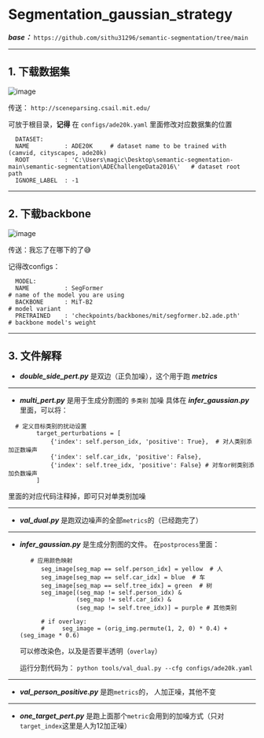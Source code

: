 # Segmentation_gaussian_strategy

***base：***
`https://github.com/sithu31296/semantic-segmentation/tree/main`

---
## 1. 下载数据集
![image](https://github.com/user-attachments/assets/3bfcbd4b-30ce-485f-8991-070c8cab088e)

传送： `http://sceneparsing.csail.mit.edu/`

可放于根目录，**记得** 在 `configs/ade20k.yaml` 里面修改对应数据集的位置
```
  DATASET:
  NAME          : ADE20K     # dataset name to be trained with (camvid, cityscapes, ade20k)
  ROOT          : 'C:\Users\magic\Desktop\semantic-segmentation-main\semantic-segmentation\ADEChallengeData2016\'   # dataset root path
  IGNORE_LABEL  : -1
```

---
## 2. 下载backbone
![image](https://github.com/user-attachments/assets/585e5c1e-872f-4e9a-b342-e04479847ccc)

传送：我忘了在哪下的了😅

记得改configs：
```
  MODEL:                                    
  NAME          : SegFormer                                           # name of the model you are using
  BACKBONE      : MiT-B2                                                  # model variant
  PRETRAINED    : 'checkpoints/backbones/mit/segformer.b2.ade.pth'              # backbone model's weight
```

---
## 3. 文件解释
- ***double_side_pert.py*** 是双边（正负加噪），这个用于跑 ***metrics***

---
- ***multi_pert.py*** 是用于生成分割图的 `多类别` 加噪
具体在 ***infer_gaussian.py*** 里面，可以将：
```
  # 定义目标类别的扰动设置
        target_perturbations = [
            {'index': self.person_idx, 'positive': True},  # 对人类别添加正数噪声
            {'index': self.car_idx, 'positive': False},
            {'index': self.tree_idx, 'positive': False} # 对车or树类别添加负数噪声
        ]
```
里面的对应代码注释掉，即可只对单类别加噪

---
- ***val_dual.py*** 是跑双边噪声的全部`metrics`的（已经跑完了）

---
- ***infer_gaussian.py*** 是生成分割图的文件。
  在`postprocess`里面：
  ```
     # 应用颜色映射
        seg_image[seg_map == self.person_idx] = yellow  # 人
        seg_image[seg_map == self.car_idx] = blue  # 车
        seg_image[seg_map == self.tree_idx] = green  # 树
        seg_image[(seg_map != self.person_idx) &
                  (seg_map != self.car_idx) &
                  (seg_map != self.tree_idx)] = purple # 其他类别

        # if overlay:
        #     seg_image = (orig_img.permute(1, 2, 0) * 0.4) + (seg_image * 0.6)
  ```
  可以修改染色，以及是否要半透明（`overlay`）

  运行分割代码为： `python tools/val_dual.py --cfg configs/ade20k.yaml`

---
- ***val_person_positive.py*** 是跑`metrics`的， 人加正噪，其他不变

---
- ***one_target_pert.py*** 是跑上面那个`metric`会用到的加噪方式（只对`target_index`这里是人为12加正噪）
